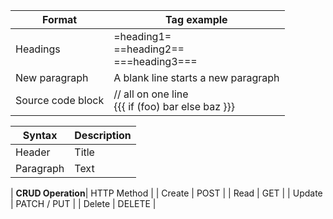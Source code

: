 
| Format   | Tag example |
| -------- | ----------- |
| Headings | =heading1=<br>==heading2==<br>===heading3=== |
| New paragraph | A blank line starts a new paragraph |
| Source code block |  // all on one line<br> {{{ if (foo) bar else   baz }}} |

| Syntax      | Description |
| ----------- | ----------- |
| Header      | Title       |
| Paragraph   | Text        |


| **CRUD Operation**|	HTTP Method |
| Create |	POST |
| Read	| GET |
| Update	| PATCH / PUT |
| Delete	| DELETE |
